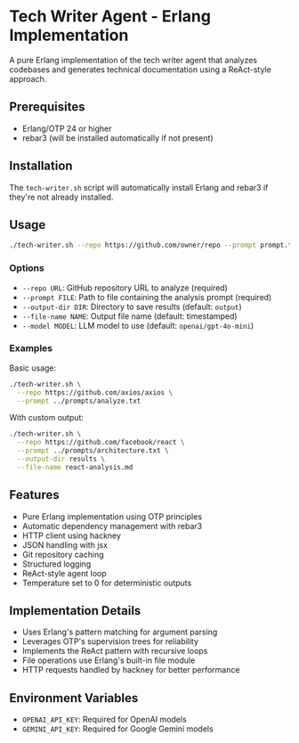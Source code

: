 # Tech Writer Agent - Erlang Implementation

A pure Erlang implementation of the tech writer agent that analyzes codebases and generates technical documentation using a ReAct-style approach.

## Prerequisites

- Erlang/OTP 24 or higher
- rebar3 (will be installed automatically if not present)

## Installation

The `tech-writer.sh` script will automatically install Erlang and rebar3 if they're not already installed.

## Usage

```bash
./tech-writer.sh --repo https://github.com/owner/repo --prompt prompt.txt
```

### Options

- `--repo URL`: GitHub repository URL to analyze (required)
- `--prompt FILE`: Path to file containing the analysis prompt (required)
- `--output-dir DIR`: Directory to save results (default: `output`)
- `--file-name NAME`: Output file name (default: timestamped)
- `--model MODEL`: LLM model to use (default: `openai/gpt-4o-mini`)

### Examples

Basic usage:
```bash
./tech-writer.sh \
  --repo https://github.com/axios/axios \
  --prompt ../prompts/analyze.txt
```

With custom output:
```bash
./tech-writer.sh \
  --repo https://github.com/facebook/react \
  --prompt ../prompts/architecture.txt \
  --output-dir results \
  --file-name react-analysis.md
```

## Features

- Pure Erlang implementation using OTP principles
- Automatic dependency management with rebar3
- HTTP client using hackney
- JSON handling with jsx
- Git repository caching
- Structured logging
- ReAct-style agent loop
- Temperature set to 0 for deterministic outputs

## Implementation Details

- Uses Erlang's pattern matching for argument parsing
- Leverages OTP's supervision trees for reliability
- Implements the ReAct pattern with recursive loops
- File operations use Erlang's built-in file module
- HTTP requests handled by hackney for better performance

## Environment Variables

- `OPENAI_API_KEY`: Required for OpenAI models
- `GEMINI_API_KEY`: Required for Google Gemini models